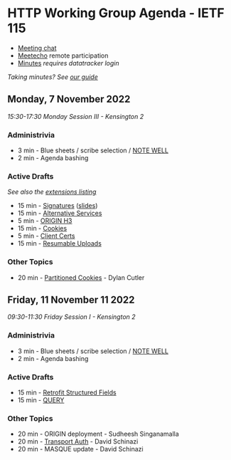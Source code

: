 # HTTP Working Group Agenda - IETF 115

* [Meeting chat]()
* [Meetecho](http://www.meetecho.com/ietf115/httpbis) remote participation
* [Minutes](https://notes.ietf.org/notes-httpbis-115) _requires datatracker login_

*Taking minutes? See [our guide](https://github.com/httpwg/wiki/wiki/TakingMinutes)*



## Monday, 7 November 2022

_15:30-17:30 Monday Session III - Kensington 2_

### Administrivia

*  3 min - Blue sheets / scribe selection / [NOTE WELL](https://www.ietf.org/about/note-well/)
*  2 min - Agenda bashing

### Active Drafts

_See also the [extensions listing](https://httpwg.org/http-extensions/)_

* 15 min - [Signatures](https://datatracker.ietf.org/doc/draft-ietf-httpbis-message-signatures) ([slides](Signatures.pdf))
* 15 min - [Alternative Services](https://datatracker.ietf.org/doc/draft-ietf-httpbis-rfc7838bis)
* 5 min - [ORIGIN H3](https://datatracker.ietf.org/doc/draft-ietf-httpbis-origin-h3)
* 15 min - [Cookies](https://datatracker.ietf.org/doc/draft-ietf-httpbis-rfc6265bis) 
* 5 min - [Client Certs](https://datatracker.ietf.org/doc/draft-ietf-httpbis-client-cert-field)
* 15 min - [Resumable Uploads](https://datatracker.ietf.org/doc/draft-ietf-httpbis-resumable-upload)


### Other Topics

* 20 min - [Partitioned Cookies](https://datatracker.ietf.org/doc/draft-cutler-httpbis-partitioned-cookies/) - Dylan Cutler


## Friday, 11 November 11 2022

_09:30-11:30 Friday Session I - Kensington 2_

### Administrivia

*  3 min - Blue sheets / scribe selection / [NOTE WELL](https://www.ietf.org/about/note-well/)
*  2 min - Agenda bashing


### Active Drafts

* 15 min - [Retrofit Structured Fields](https://datatracker.ietf.org/doc/draft-ietf-httpbis-retrofit)
* 15 min - [QUERY](https://datatracker.ietf.org/doc/draft-ietf-httpbis-safe-method-w-body)


### Other Topics

* 20 min - ORIGIN deployment - Sudheesh Singanamalla
* 20 min - [Transport Auth](https://datatracker.ietf.org/doc/draft-schinazi-httpbis-transport-auth/)  - David Schinazi
* 20 min - MASQUE update - David Schinazi

